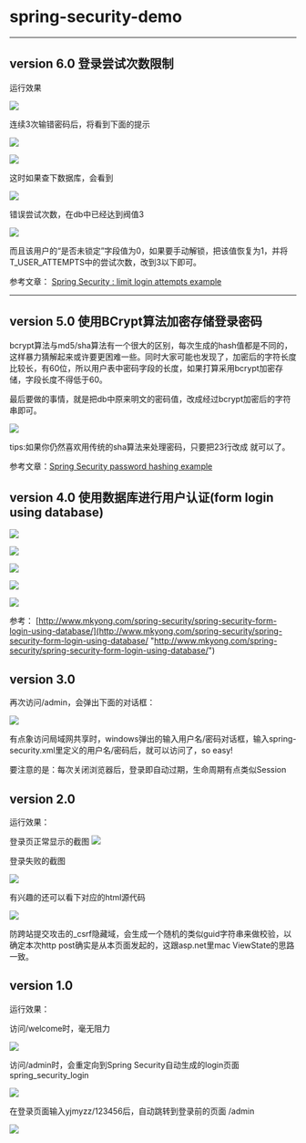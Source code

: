 # spring-security-demo #


----------




## version 6.0 登录尝试次数限制 ##
运行效果

![](https://raw.githubusercontent.com/CoderDream/spring-security-demo/master/doc/snapshot/v6.0/v60001.png)

连续3次输错密码后，将看到下面的提示

![](https://raw.githubusercontent.com/CoderDream/spring-security-demo/master/doc/snapshot/v6.0/v60002.png)

![](https://raw.githubusercontent.com/CoderDream/spring-security-demo/master/doc/snapshot/v6.0/v60005.png)

这时如果查下数据库，会看到

![](https://raw.githubusercontent.com/CoderDream/spring-security-demo/master/doc/snapshot/v6.0/v60003.png)

错误尝试次数，在db中已经达到阀值3

![](https://raw.githubusercontent.com/CoderDream/spring-security-demo/master/doc/snapshot/v6.0/v60004.png)

而且该用户的“是否未锁定”字段值为0，如果要手动解锁，把该值恢复为1，并将T_USER_ATTEMPTS中的尝试次数，改到3以下即可。

参考文章： [Spring Security : limit login attempts example](http://www.mkyong.com/spring-security/spring-security-limit-login-attempts-example/#)

----------


## version 5.0 使用BCrypt算法加密存储登录密码 ##


bcrypt算法与md5/sha算法有一个很大的区别，每次生成的hash值都是不同的，这样暴力猜解起来或许要更困难一些。同时大家可能也发现了，加密后的字符长度比较长，有60位，所以用户表中密码字段的长度，如果打算采用bcrypt加密存储，字段长度不得低于60。

最后要做的事情，就是把db中原来明文的密码值，改成经过bcrypt加密后的字符串即可。

![](https://raw.githubusercontent.com/CoderDream/spring-security-demo/master/doc/snapshot/v5.0/v50001.png)

tips:如果你仍然喜欢用传统的sha算法来处理密码，只要把23行改成 <password-encoder hash="sha" />  就可以了。

参考文章：[Spring Security password hashing example](http://www.mkyong.com/spring-security/spring-security-password-hashing-example/)

## version 4.0 使用数据库进行用户认证(form login using database) ##

![](https://raw.githubusercontent.com/CoderDream/spring-security-demo/master/doc/snapshot/v4.0/v40001.png)

![](https://raw.githubusercontent.com/CoderDream/spring-security-demo/master/doc/snapshot/v4.0/v40002.png)

![](https://raw.githubusercontent.com/CoderDream/spring-security-demo/master/doc/snapshot/v4.0/v40003.png)

![](https://raw.githubusercontent.com/CoderDream/spring-security-demo/master/doc/snapshot/v4.0/v40004.png)

![](https://raw.githubusercontent.com/CoderDream/spring-security-demo/master/doc/snapshot/v4.0/v40005.png)

参考：
[http://www.mkyong.com/spring-security/spring-security-form-login-using-database/](http://www.mkyong.com/spring-security/spring-security-form-login-using-database/ "http://www.mkyong.com/spring-security/spring-security-form-login-using-database/")

## version 3.0 ##
再次访问/admin，会弹出下面的对话框：

![](https://raw.githubusercontent.com/CoderDream/spring-security-demo/master/doc/snapshot/v3.0/v30001.png)


有点象访问局域网共享时，windows弹出的输入用户名/密码对话框，输入spring-security.xml里定义的用户名/密码后，就可以访问了，so easy!

要注意的是：每次关闭浏览器后，登录即自动过期，生命周期有点类似Session



## version 2.0 ##
运行效果：

登录页正常显示的截图
![](https://raw.githubusercontent.com/CoderDream/spring-security-demo/master/doc/snapshot/v2.0/v20001.png)



登录失败的截图

![](https://raw.githubusercontent.com/CoderDream/spring-security-demo/master/doc/snapshot/v2.0/v20002.png)


有兴趣的还可以看下对应的html源代码

![](https://raw.githubusercontent.com/CoderDream/spring-security-demo/master/doc/snapshot/v2.0/v20003.png)


防跨站提交攻击的_csrf隐藏域，会生成一个随机的类似guid字符串来做校验，以确定本次http post确实是从本页面发起的，这跟asp.net里mac ViewState的思路一致。



## version 1.0 ##
运行效果：

访问/welcome时，毫无阻力

![](https://raw.githubusercontent.com/CoderDream/spring-security-demo/master/doc/snapshot/v1.0/v10001.png)

访问/admin时，会重定向到Spring Security自动生成的login页面 spring_security_login

![](https://raw.githubusercontent.com/CoderDream/spring-security-demo/master/doc/snapshot/v1.0/v10002.png)

在登录页面输入yjmyzz/123456后，自动跳转到登录前的页面 /admin

![](https://raw.githubusercontent.com/CoderDream/spring-security-demo/master/doc/snapshot/v1.0/v10003.png)
